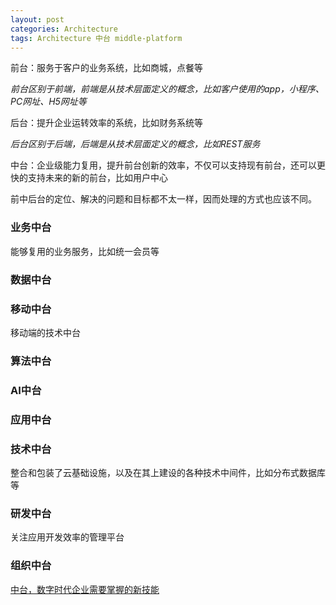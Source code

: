 ```yaml
---
layout: post
categories: Architecture
tags: Architecture 中台 middle-platform
---
```




前台：服务于客户的业务系统，比如商城，点餐等

*前台区别于前端，前端是从技术层面定义的概念，比如客户使用的app，小程序、PC网址、H5网址等*

后台：提升企业运转效率的系统，比如财务系统等

*后台区别于后端，后端是从技术层面定义的概念，比如REST服务*

中台：企业级能力复用，提升前台创新的效率，不仅可以支持现有前台，还可以更快的支持未来的新的前台，比如用户中心



前中后台的定位、解决的问题和目标都不太一样，因而处理的方式也应该不同。



### 业务中台

能够复用的业务服务，比如统一会员等

### 数据中台

### 移动中台

移动端的技术中台

### 算法中台

### AI中台

### 应用中台

### 技术中台

整合和包装了云基础设施，以及在其上建设的各种技术中间件，比如分布式数据库等

### 研发中台

关注应用开发效率的管理平台

### 组织中台

[中台，数字时代企业需要掌握的新技能](https://www.jianshu.com/p/7aa1d4d995ae)